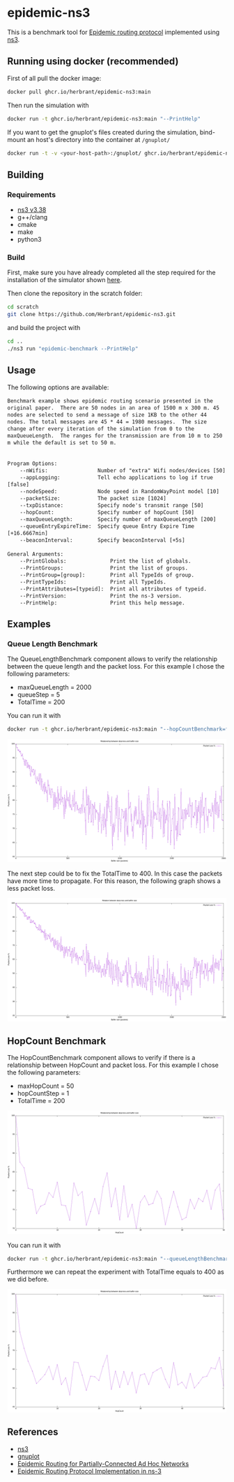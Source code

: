 # epidemic-ns3
This is a benchmark tool for [Epidemic routing protocol](http://issg.cs.duke.edu/epidemic/epidemic.pdf) implemented using [ns3](https://www.nsnam.org).

## Running using docker (recommended)
First of all pull the docker image:
```bash
docker pull ghcr.io/herbrant/epidemic-ns3:main
```

Then run the simulation with
```bash
docker run -t ghcr.io/herbrant/epidemic-ns3:main "--PrintHelp"
```

If you want to get the gnuplot's files created during the simulation, bind-mount an host's directory into the container at `/gnuplot/`
```bash
docker run -t -v <your-host-path>:/gnuplot/ ghcr.io/herbrant/epidemic-ns3:main
```

## Building
### Requirements
- [ns3 v3.38](https://www.nsnam.org)
- g++/clang
- cmake
- make
- python3

### Build
First, make sure you have already completed all the step required for the installation of the simulator shown [here](https://www.nsnam.org/docs/installation/html/quick-start.html).

Then clone the repository in the scratch folder:
```bash
cd scratch
git clone https://github.com/Herbrant/epidemic-ns3.git
```

and build the project with
```bash
cd ..
./ns3 run "epidemic-benchmark --PrintHelp"
```

## Usage
The following options are available:
```
Benchmark example shows epidemic routing scenario presented in the original paper.  There are 50 nodes in an area of 1500 m x 300 m. 45 nodes are selected to send a message of size 1KB to the other 44 nodes. The total messages are 45 * 44 = 1980 messages.  The size change after every iteration of the simulation from 0 to the maxQueueLength.  The ranges for the transmission are from 10 m to 250 m while the default is set to 50 m.


Program Options:
    --nWifis:                Number of "extra" Wifi nodes/devices [50]
    --appLogging:            Tell echo applications to log if true [false]
    --nodeSpeed:             Node speed in RandomWayPoint model [10]
    --packetSize:            The packet size [1024]
    --txpDistance:           Specify node's transmit range [50]
    --hopCount:              Specify number of hopCount [50]
    --maxQueueLength:        Specify number of maxQueueLength [200]
    --queueEntryExpireTime:  Specify queue Entry Expire Time [+16.6667min]
    --beaconInterval:        Specify beaconInterval [+5s]

General Arguments:
    --PrintGlobals:              Print the list of globals.
    --PrintGroups:               Print the list of groups.
    --PrintGroup=[group]:        Print all TypeIds of group.
    --PrintTypeIds:              Print all TypeIds.
    --PrintAttributes=[typeid]:  Print all attributes of typeid.
    --PrintVersion:              Print the ns-3 version.
    --PrintHelp:                 Print this help message.
```

## Examples
### Queue Length Benchmark
The QueueLengthBenchmark component allows to verify the relationship between the queue length and the packet loss.
For this example I chose the following parameters:
- maxQueueLength = 2000
- queueStep = 5
- TotalTime = 200

You can run it with
```bash
docker run -t ghcr.io/herbrant/epidemic-ns3:main "--hopCountBenchmark=false --maxQueueLength=2000 --queueStep=5"
```

![](./examples/queue-length-benchmark/total-time-200/data-loss-buffer-size2000.png)

The next step could be to fix the TotalTime to 400. In this case the packets have more time to propagate. For this reason, the following graph shows a less packet loss.

![](./examples/queue-length-benchmark/total-time-400/data-loss-buffer-size2000.png)

## HopCount Benchmark
The HopCountBenchmark component allows to verify if there is a relationship between HopCount and packet loss.
For this example I chose the following parameters:
- maxHopCount = 50
- hopCountStep = 1
- TotalTime = 200

![](./examples/hop-count-benchmark/total-time-200/data-loss-hop-count50.png)

You can run it with
```bash
docker run -t ghcr.io/herbrant/epidemic-ns3:main "--queueLengthBenchmark=false --maxHopCount=50 --hopCountStep=1"
```

Furthermore we can repeat the experiment with TotalTime equals to 400 as we did before.

![](./examples/hop-count-benchmark/total-time-400/data-loss-hop-count50.png)

## References
- [ns3](https://www.nsnam.org)
- [gnuplot](http://www.gnuplot.info/)
- [Epidemic Routing for Partially-Connected Ad Hoc Networks](http://issg.cs.duke.edu/epidemic/epidemic.pdf)
- [Epidemic Routing Protocol Implementation in ns-3](https://www.researchgate.net/profile/Dongsheng-Zhang-4/publication/300655340_Epidemic_routing_protocol_implementation_in_ns-3/links/5ab5d7e445851515f59a81f3/Epidemic-routing-protocol-implementation-in-ns-3.pdf)
